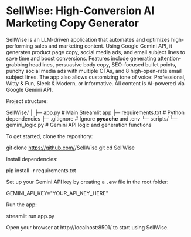 # SellWise: High-Conversion AI Marketing Copy Generator

SellWise is an LLM-driven application that automates and optimizes high-performing sales and marketing content. Using Google Gemini API, it generates product page copy, social media ads, and email subject lines to save time and boost conversions. Features include generating attention-grabbing headlines, persuasive body copy, SEO-focused bullet points, punchy social media ads with multiple CTAs, and 8 high-open-rate email subject lines. The app also allows customizing tone of voice: Professional, Witty & Fun, Sleek & Modern, or Informative. All content is AI-powered via Google Gemini API.

Project structure:

SellWise/
│
├─ app.py                  # Main Streamlit app
├─ requirements.txt        # Python dependencies
├─ .gitignore              # Ignore __pycache__ and .env
└─ scripts/
   └─ gemini_logic.py      # Gemini API logic and generation functions

To get started, clone the repository:

git clone https://github.com/<your-username>/SellWise.git
cd SellWise

Install dependencies:

pip install -r requirements.txt

Set up your Gemini API key by creating a `.env` file in the root folder:

GEMINI_API_KEY="YOUR_API_KEY_HERE"

Run the app:

streamlit run app.py

Open your browser at http://localhost:8501/ to start using SellWise.


